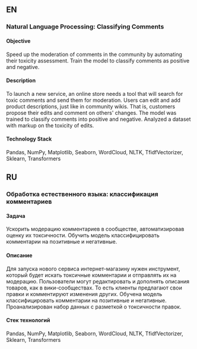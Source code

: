 ## EN 

### Natural Language Processing: Classifying Comments

#### Objective
Speed up the moderation of comments in the community by automating their toxicity assessment.
Train the model to classify comments as positive and negative.

#### Description
To launch a new service, an online store needs a tool that will search for toxic comments 
and send them for moderation. Users can edit and add product descriptions, just like in community wikis. 
That is, customers propose their edits and comment on others' changes.
The model was trained to classify comments into positive and negative. 
Analyzed a dataset with markup on the toxicity of edits.

#### Technology Stack
Pandas, NumPy, Matplotlib, Seaborn, WordCloud, NLTK, TfidfVectorizer, Sklearn, Transformers

## RU 

### Обработка естественного языка: классификация комментариев

#### Задача
Ускорить модерацию комментариев в сообществе, автоматизировав оценку их токсичности.
Обучить модель классифицировать комментарии на позитивные и негативные.

#### Описание
Для запуска нового сервиса интернет-магазину нужен инструмент, 
который будет искать токсичные комментарии и отправлять их на модерацию. 
Пользователи могут редактировать и дополнять описания товаров, как в вики-сообществах. 
То есть клиенты предлагают свои правки и комментируют изменения других. 
Обучена модель классифицировать комментарии на позитивные и негативные. 
Проанализирован набор данных с разметкой о токсичности правок.

#### Стек технологий
Pandas, NumPy, Matplotlib, Seaborn, WordCloud, NLTK, TfidfVectorizer, Sklearn, Transformers
